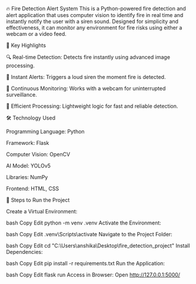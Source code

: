 🔥 Fire Detection Alert System
This is a Python-powered fire detection and alert application that uses computer vision to identify fire in real time and instantly notify the user with a siren sound. Designed for simplicity and effectiveness, it can monitor any environment for fire risks using either a webcam or a video feed.

🚀 Key Highlights

🔍 Real-time Detection: Detects fire instantly using advanced image processing.

🔔 Instant Alerts: Triggers a loud siren the moment fire is detected.

🎥 Continuous Monitoring: Works with a webcam for uninterrupted surveillance.

🧠 Efficient Processing: Lightweight logic for fast and reliable detection.

🛠️ Technology Used

Programming Language: Python

Framework: Flask

Computer Vision: OpenCV

AI Model: YOLOv5

Libraries: NumPy

Frontend: HTML, CSS

🧪 Steps to Run the Project

Create a Virtual Environment:

bash
Copy
Edit
python -m venv .venv
Activate the Environment:

bash
Copy
Edit
.venv\Scripts\activate
Navigate to the Project Folder:

bash
Copy
Edit
cd "C:\Users\anshika\Desktop\fire_detection_project"
Install Dependencies:

bash
Copy
Edit
pip install -r requirements.txt
Run the Application:

bash
Copy
Edit
flask run
Access in Browser: Open http://127.0.0.1:5000/

